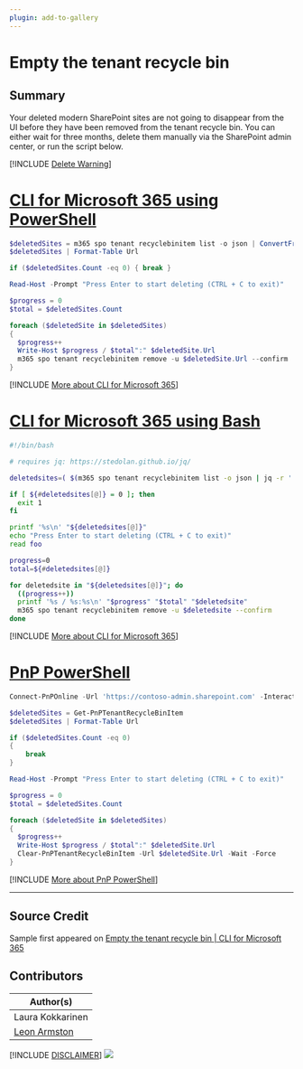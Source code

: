 ```yaml
---
plugin: add-to-gallery
---
```


# Empty the tenant recycle bin

## Summary

Your deleted modern SharePoint sites are not going to disappear from the UI before they have been removed from the tenant recycle bin. You can either wait for three months, delete them manually via the SharePoint admin center, or run the script below.
 
[!INCLUDE [Delete Warning](../../docfx/includes/DELETE-WARN.md)]

# [CLI for Microsoft 365 using PowerShell](#tab/cli-m365-ps)
```powershell
$deletedSites = m365 spo tenant recyclebinitem list -o json | ConvertFrom-Json
$deletedSites | Format-Table Url

if ($deletedSites.Count -eq 0) { break }

Read-Host -Prompt "Press Enter to start deleting (CTRL + C to exit)"

$progress = 0
$total = $deletedSites.Count

foreach ($deletedSite in $deletedSites)
{
  $progress++
  Write-Host $progress / $total":" $deletedSite.Url
  m365 spo tenant recyclebinitem remove -u $deletedSite.Url --confirm
}
```
[!INCLUDE [More about CLI for Microsoft 365](../../docfx/includes/MORE-CLIM365.md)]

# [CLI for Microsoft 365 using Bash](#tab/cli-m365-bash)
```bash
#!/bin/bash

# requires jq: https://stedolan.github.io/jq/

deletedsites=( $(m365 spo tenant recyclebinitem list -o json | jq -r '.[].Url') )

if [ ${#deletedsites[@]} = 0 ]; then
  exit 1
fi

printf '%s\n' "${deletedsites[@]}"
echo "Press Enter to start deleting (CTRL + C to exit)"
read foo

progress=0
total=${#deletedsites[@]}

for deletedsite in "${deletedsites[@]}"; do
  ((progress++))
  printf '%s / %s:%s\n' "$progress" "$total" "$deletedsite"
  m365 spo tenant recyclebinitem remove -u $deletedsite --confirm
done
```
[!INCLUDE [More about CLI for Microsoft 365](../../docfx/includes/MORE-CLIM365.md)]

# [PnP PowerShell](#tab/pnpps)
```powershell
Connect-PnPOnline -Url 'https://contoso-admin.sharepoint.com' -Interactive #Change to your tenant admin site address

$deletedSites = Get-PnPTenantRecycleBinItem
$deletedSites | Format-Table Url

if ($deletedSites.Count -eq 0) 
{ 
    break 
}

Read-Host -Prompt "Press Enter to start deleting (CTRL + C to exit)"

$progress = 0
$total = $deletedSites.Count

foreach ($deletedSite in $deletedSites)
{
  $progress++
  Write-Host $progress / $total":" $deletedSite.Url
  Clear-PnPTenantRecycleBinItem -Url $deletedSite.Url -Wait -Force
}

```
[!INCLUDE [More about PnP PowerShell](../../docfx/includes/MORE-PNPPS.md)]
***

## Source Credit

Sample first appeared on [Empty the tenant recycle bin | CLI for Microsoft 365](https://pnp.github.io/cli-microsoft365/sample-scripts/spo/empty-tenant-recyclebin/)

## Contributors

| Author(s) |
|-----------|
| Laura Kokkarinen |
| [Leon Armston](https://github.com/LeonArmston)|


[!INCLUDE [DISCLAIMER](../../docfx/includes/DISCLAIMER.md)]
<img src="https://telemetry.sharepointpnp.com/script-samples/scripts/spo-empty-tenant-recyclebin" aria-hidden="true" />
